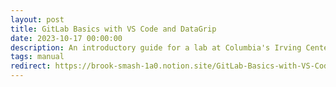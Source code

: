 ```yaml
---
layout: post
title: GitLab Basics with VS Code and DataGrip
date: 2023-10-17 00:00:00
description: An introductory guide for a lab at Columbia's Irving Center
tags: manual
redirect: https://brook-smash-1a0.notion.site/GitLab-Basics-with-VS-Code-and-DataGrip-An-Introductory-Guide-af772241ddd04660aac5c69784d540fe?pvs=4
---
```

